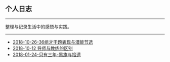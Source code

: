 ## 个人日志

---

整理与记录生活中的感悟与实践。

---



* [2018-10-26-36组才干题表现与潜能节选](https://sggggy.github.io/blog/2018-10-26-36组才干题表现与潜能节选)
* [2018-10-12 导师与教练的区别](https://sggggy.github.io/blog/2018-10-12-coach-mentor)
* [2018-01-24-只有三年-黑旗与拾遗](https://sggggy.github.io/blog/2018-01-24-treeyearsofblackflag)